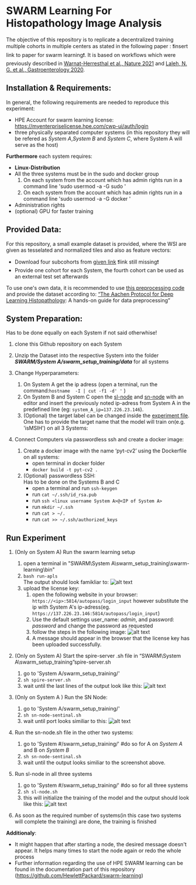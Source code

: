 # SWARM Learning For Histopathology Image Analysis

The objective of this repository is to replicate a decentralized training multiple cohorts in multiple centers as stated in the following paper : :exclamation:insert link to paper for swarm learning:exclamation:. It is based on workflows which were previously described in [Warnat-Herresthal et al., Nature 2021](https://rdcu.be/cA9XP) and [Laleh, N. G. et al., Gastroenterology 2020](https://www.biorxiv.org/content/10.1101/2021.08.09.455633v1.full.pdf). 

## Installation & Requirements:
In general, the following requirements are needed to reproduce this experiment: 
* HPE Account for swarm learning license:  https://myenterpriselicense.hpe.com/cwp-ui/auth/login
* three physically separated computer systems (in this repository they will be refered as *System A*,*System B* and *System C*, where System A will serve as the host)

**Furthermore** each system requires:
*  **Linux-Distribution**
*  All the three systems must be in the sudo and docker group
    1. On each system from the account which has admin rights run in a command line  'sudo usermod -a -G sudo <linux username System>'
    2. On each system  from the account which has admin rights run in a command line  'sudo usermod -a -G docker <linux username System>'
* Administration rights
* (optional) GPU for faster training 




## Provided Data: 

For this repository, a small example dataset is provided, where the WSI are given as tesselated and normalized tiles and also as feature vectors:
* Download four subcohorts from  [given link]() :exclamation:link still missing:exclamation:
* Provide one cohort for each System, the fourth cohort can be used as an external test set afterwards

To use one's own data, it is recommended to  use [this preprocessing code](https://github.com/KatherLab/preProcessing) and provide the dataset according to: [“The Aachen Protocol for Deep Learning Histopathology](https://zenodo.org/record/3694994#.Yea3I9DMIu): A hands-on guide for data preprocessing”

## System  Preparation:
Has to be done equally on each System if not said otherwhise! 
1. clone this Github repository on each System
2. Unzip the Dataset into the respective System into the folder ***SWARM/System A/swarm_setup_training/data*** for all systems
3. Change Hyperparameters:
    1. On System A get the ip adress (open a terminal, run the command:`hostname  -I | cut -f1 -d' '` )
    2. On System B and System C open  the [sl-node](System%20B/swarm_setup_training/sl-node.sh) and [sn-node](System%20C/swarm_setup_training/sn-node-sentinel.sh) with an editor and insert the previously noted ip-adress from System A  in the predefined line (eg: `system_A_ip=137.226.23.146`). 
    3. (Optional) the target label can be changed inside the [experiment file](System%20A/swarm_setup_training/MODEL/expirement_file.txt). One has to provide the target name that the model will train on(e.g. 'isMSIH') on all 3 Systems:  
 
   
4. Connect Computers via passwordless ssh and create a docker image:
   
    1. Create a docker image with the name ‘pyt-cv2’ using the Dockerfile on all systems:
        * open terminal in docker folder
        * `docker build -t pyt-cv2 .`
    2. (Optional) passwordless SSH:\
       Has to be done on the Systems B and C
        *  open a terminal and run `ssh-keygen`
        *  run `cat ~/.ssh/id_rsa.pub`
        *  run `ssh <linux username System A>@<IP of System A>`
        *  run `mkdir ~/.ssh`
        *  run `cat > ~/.`
        *  run `cat >> ~/.ssh/authorized_keys`
 
## Run Experiment

1. (Only on System A) Run the swarm learning setup
    1. open a terminal in "SWARM\System A\swarm_setup_training\swarm-learning\bin"
    2. `bash run-apls`  
    The output should look famikliar to:
    ![alt text](https://github.com/KatherLab/SWARM/blob/main/run_apls.png?raw=true)
    4. upload the license key:
        1. open the following website in your browser: `https://<ip>:5814/autopass/login_input` however substitute the ip with System A's ip-adress(eg. `https://137.226.23.146:5814/autopass/login_input`)
        2. Use the default settings user_name: *admin*, and password: *password* and change the password as requested
        3. follow the steps in the following image:
        ![alt text](https://github.com/KatherLab/SWARM/blob/main/login.png?raw=true)
        4. A message should appear in the browser that the license key has been uploaded successfully.
   
2. (Only on System A) Start the spire-server .sh file in “SWARM\System   A\swarm_setup_training”spire-server.sh
    1. go to 'System A/swarm_setup_training/'
    2. `sh spire-server.sh`
    3. wait until the last lines of the output look like this:
    ![alt text](https://github.com/KatherLab/SWARM/blob/main/spire-server.png?raw=true)
3. (Only on System A ) Run the SN Node:
    1. go to 'System A/swarm_setup_training/'
    2. `sh sn-node-sentinal.sh`
    3. wait until port looks similiar to this:
    ![alt text](https://github.com/KatherLab/SWARM/blob/main/sn-node.png?raw=true) 
4. Run the sn-node.sh file in the other two systems:
    1. go to 'System #/swarm_setup_training/'     #do so for A on *System A* and B on *System B*
    2. `sh sn-node-sentinal.sh`
    3. wait until the output looks similiar to the screenshot above.
5. Run sl-node in all three systems
    1. go to 'System #/swarm_setup_training/' #do so for all three systems
    2. `sh sl-node.sh`
    3. this will initialize the training of the model and the output should look like this:
    ![alt text](https://github.com/KatherLab/SWARM/blob/main/sl-node.png?raw=true)
6. As soon as the required number of systems(in this case two systems will complete the training) are done, the training is finished

**Additionaly**:
* It might happen  that after starting a node, the desired message doesn't appear. It helps many times to start the node again or redo the whole process
* Further information regarding the use of HPE SWARM learning can be found in the documentation part of this repository (https://github.com/HewlettPackard/swarm-learning)
